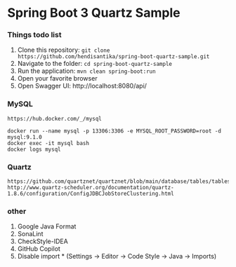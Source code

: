 # Spring Boot 3 Quartz Sample

### Things todo list

1. Clone this repository: `git clone https://github.com/hendisantika/spring-boot-quartz-sample.git`
2. Navigate to the folder: `cd spring-boot-quartz-sample`
3. Run the application: `mvn clean spring-boot:run`
4. Open your favorite browser
5. Open Swagger UI: http://localhost:8080/api/

### MySQL

    https://hub.docker.com/_/mysql

    docker run --name mysql -p 13306:3306 -e MYSQL_ROOT_PASSWORD=root -d mysql:9.1.0
    docker exec -it mysql bash
    docker logs mysql

### Quartz

    https://github.com/quartznet/quartznet/blob/main/database/tables/tables_mysql_innodb.sql
    http://www.quartz-scheduler.org/documentation/quartz-1.8.6/configuration/ConfigJDBCJobStoreClustering.html

### other

1. Google Java Format
2. SonaLint
3. CheckStyle-IDEA
4. GitHub Copilot
5. Disable import * (Settings -> Editor -> Code Style -> Java -> Imports)
